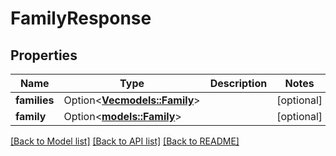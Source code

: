 # FamilyResponse

## Properties

Name | Type | Description | Notes
------------ | ------------- | ------------- | -------------
**families** | Option<[**Vec<models::Family>**](Family.md)> |  | [optional]
**family** | Option<[**models::Family**](Family.md)> |  | [optional]

[[Back to Model list]](../README.md#documentation-for-models) [[Back to API list]](../README.md#documentation-for-api-endpoints) [[Back to README]](../README.md)


